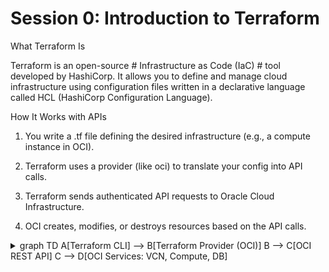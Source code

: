 # Session 0: Introduction to Terraform

What Terraform Is

Terraform is an open-source # Infrastructure as Code (IaC) # tool developed by HashiCorp. It allows you to define and manage cloud infrastructure using configuration files written in a declarative language called HCL (HashiCorp Configuration Language).

How It Works with APIs

1. You write a .tf file defining the desired infrastructure (e.g., a compute instance in OCI).

2. Terraform uses a provider (like oci) to translate your config into API calls.

3. Terraform sends authenticated API requests to Oracle Cloud Infrastructure.

4. OCI creates, modifies, or destroys resources based on the API calls.

<details> <summary>
graph TD
    A[Terraform CLI] --> B[Terraform Provider (OCI)]
    B --> C[OCI REST API]
    C --> D[OCI Services: VCN, Compute, DB]
</summary>

![Terraform Provider: Flow](../images/tfprovider_flow.png)

Example:

.tf filie:

resource "oci_core_vcn" "example" {
  cidr_block     = "10.0.0.0/16"
  display_name   = "example-vcn"
  compartment_id = var.compartment_id
}

API Call:

POST https://iaas.ap-sydney-1.oraclecloud.com/20160918/vcns
Authorization: Signature ...
Content-Type: application/json
{
  "cidrBlock": "10.0.0.0/16",
  "displayName": "example-vcn",
  "compartmentId": "ocid1.compartment.oc1..."
}
